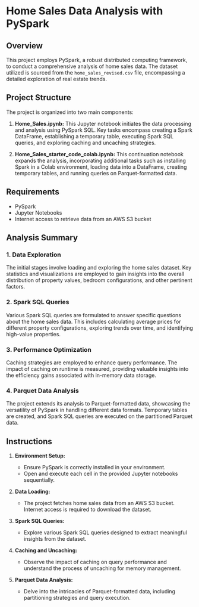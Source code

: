 # Home Sales Data Analysis with PySpark

## Overview

This project employs PySpark, a robust distributed computing framework, to conduct a comprehensive analysis of home sales data. The dataset utilized is sourced from the `home_sales_revised.csv` file, encompassing a detailed exploration of real estate trends.

## Project Structure

The project is organized into two main components:

1. **Home_Sales.ipynb:** This Jupyter notebook initiates the data processing and analysis using PySpark SQL. Key tasks encompass creating a Spark DataFrame, establishing a temporary table, executing Spark SQL queries, and exploring caching and uncaching strategies. 

2. **Home_Sales_starter_code_colab.ipynb:** This continuation notebook expands the analysis, incorporating additional tasks such as installing Spark in a Colab environment, loading data into a DataFrame, creating temporary tables, and running queries on Parquet-formatted data.

## Requirements

- PySpark
- Jupyter Notebooks
- Internet access to retrieve data from an AWS S3 bucket

## Analysis Summary

### 1. Data Exploration

The initial stages involve loading and exploring the home sales dataset. Key statistics and visualizations are employed to gain insights into the overall distribution of property values, bedroom configurations, and other pertinent factors.

### 2. Spark SQL Queries

Various Spark SQL queries are formulated to answer specific questions about the home sales data. This includes calculating average prices for different property configurations, exploring trends over time, and identifying high-value properties.

### 3. Performance Optimization

Caching strategies are employed to enhance query performance. The impact of caching on runtime is measured, providing valuable insights into the efficiency gains associated with in-memory data storage.

### 4. Parquet Data Analysis

The project extends its analysis to Parquet-formatted data, showcasing the versatility of PySpark in handling different data formats. Temporary tables are created, and Spark SQL queries are executed on the partitioned Parquet data.

## Instructions

1. **Environment Setup:**
   - Ensure PySpark is correctly installed in your environment.
   - Open and execute each cell in the provided Jupyter notebooks sequentially.

2. **Data Loading:**
   - The project fetches home sales data from an AWS S3 bucket. Internet access is required to download the dataset.

3. **Spark SQL Queries:**
   - Explore various Spark SQL queries designed to extract meaningful insights from the dataset.

4. **Caching and Uncaching:**
   - Observe the impact of caching on query performance and understand the process of uncaching for memory management.

5. **Parquet Data Analysis:**
   - Delve into the intricacies of Parquet-formatted data, including partitioning strategies and query execution.

